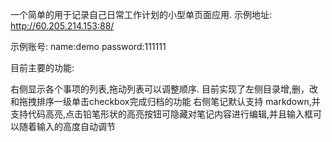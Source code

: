 
一个简单的用于记录自己日常工作计划的小型单页面应用.
示例地址:
http://60.205.214.153:88/


示例账号:
name:demo
password:111111


目前主要的功能:


右侧显示各个事项的列表,拖动列表可以调整顺序. 目前实现了左侧目录增,删，改和拖拽排序一级单击checkbox完成归档的功能
右侧笔记默认支持 markdown,并支持代码高亮,点击铅笔形状的高亮按钮可隐藏对笔记内容进行编辑,并且输入框可以随着输入的高度自动调节



